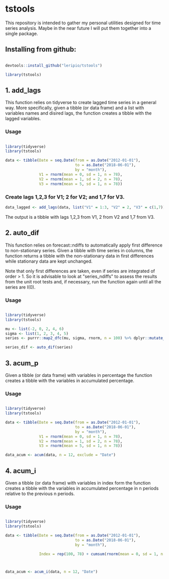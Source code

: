 # tstools
This repository is intended to gather my personal utilities designed for time series analysis. Maybe in the near future I will put them together into a single package.

## Installing from github:

```r

devtools::install_github("leripio/tstools")

library(tstools)

```

## 1. add_lags 

This function relies on tidyverse to create lagged time series in a general way. More specifically, given a tibble (or data frame) and a list with variables names and disired lags, the function creates a tibble with the lagged variables.

### Usage

```r

library(tidyverse)
library(tstools)

data <- tibble(Date = seq.Date(from = as.Date("2012-01-01"),
                               to = as.Date("2018-06-01"), 
                               by = "month"),
               V1 = rnorm(mean = 0, sd = 1, n = 78),
               V2 = rnorm(mean = 1, sd = 2, n = 78),
               V3 = rnorm(mean = 5, sd = 1, n = 78))

```

### Create lags 1,2,3 for V1; 2 for V2; and 1,7 for V3.

```r
data_lagged <- add_lags(data, list("V1" = 1:3, "V2" = 2, "V3" = c(1,7)), suffix = "_l")
```

The output is a tibble with lags 1,2,3 from V1, 2 from V2 and 1,7 from V3. 

## 2. auto_dif

This function relies on forecast::ndiffs to automatically apply first difference to non-stationary series. Given a tibble with time series in columns, the function returns a tibble with the non-stationary data in first differences while stationary data are kept unchanged.

Note that only first differences are taken, even if series are integrated of order > 1. So it is advisable to look at "series_ndiffs" to assess the results from the unit root tests and, if necessary, run the function again until all the series are I(0).

### Usage

```r

library(tidyverse)
library(tstools)

mu <- list(-2, 0, 2, 4, 6)
sigma <- list(1, 2, 3, 4, 5)
series <- purrr::map2_dfc(mu, sigma, rnorm, n = 100) %>% dplyr::mutate_at(vars(V1,V3), funs(cumsum))

series_dif <- auto_dif(series)

```
## 3. acum_p

Given a tibble (or data frame) with variables in percentage the function creates a tibble with the variables in accumulated percentage.

### Usage

```r

library(tidyverse)
library(tstools)

data <- tibble(Date = seq.Date(from = as.Date("2012-01-01"),
                               to = as.Date("2018-06-01"),
                               by = "month"),
               V1 = rnorm(mean = 0, sd = 1, n = 78),
               V2 = rnorm(mean = 1, sd = 2, n = 78),
               V3 = rnorm(mean = 5, sd = 1, n = 78))

data_acum <- acum(data, n = 12, exclude = "Date")

```

## 4. acum_i

Given a tibble (or data frame) with variables in index form the function creates a tibble with the variables in accumulated percentage in n periods relative to the previous n periods.

### Usage

```r

library(tidyverse)
library(tstools)

data <- tibble(Date = seq.Date(from = as.Date("2012-01-01"),
                               to = as.Date("2018-06-01"),
                               by = "month"),

               Index = rep(100, 78) + cumsum(rnorm(mean = 0, sd = 1, n = 78)))



data_acum <- acum_i(data, n = 12, "Date")

```
